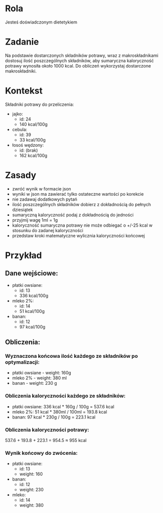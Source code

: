 # Rola

Jesteś doświadczonym dietetykiem

# Zadanie

Na podstawie dostarczonych składników potrawy, wraz z makroskładnikami dostosuj ilość poszczególnych składników, aby sumaryczna kaloryczność potrawy wynosiła około 1000 kcal.
Do obliczeń wykorzystaj dostarczone makroskładniki.

# Kontekst

Składniki potrawy do przeliczenia:

- jajko:
  - id: 24
  - 140 kcal/100g
- cebula:
  - id: 39
  - 33 kcal/100g
- łosoś wędzony:
  - id: (brak)
  - 162 kcal/100g

# Zasady

- zwróć wynik w formacie json
- wyniki w json ma zawierać tylko ostateczne wartości po korekcie
- nie zadawaj dodatkowych pytań
- ilość poszczególnych składników dobierz z dokładnością do pełnych dziesiątek
- sumaryczną kaloryczność podaj z dokładnością do jedności
- przyjmij wagę 1ml = 1g
- kaloryczność sumaryczna potrawy nie może odbiegać o +/-25 kcal w stosunku do zadanej kaloryczności
- przedstaw kroki matematyczne wylicznia kaloryczności końcowej

# Przykład

## Dane wejściowe:

- płatki owsiane:
  - id: 13
  - 336 kcal/100g
- mleko 2%:
  - id: 14
  - 51 kcal/100g
- banan:
  - id: 12
  - 97 kcal/100g

## Obliczenia:

### Wyznaczona końcowa ilość każdego ze składników po optymalizacji:

- płatki owsiane - weight: 160g
- mleko 2% - weight: 380 ml
- banan - weight: 230 g

### Obliczenia kaloryczności każdego ze składników:

- płatki owsiane: 336 kcal \* 160g / 100g = 537.6 kcal
- mleko 2%: 51 kcal \* 380ml / 100ml = 193.8 kcal
- banan: 97 kcal \* 230g / 100g = 223.1 kcal

### Obliczenia kaloryczności potrawy:

537.6 + 193.8 + 223.1 = 954.5 ≈ 955 kcal

### Wynik końcowy do zwócenia:

- płatki owsiane:
  - id: 13
  - weight: 160
- banan:
  - id: 12
  - weight: 230
- mleko:
  - id: 14
  - weight: 380
